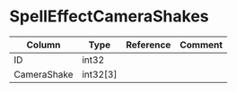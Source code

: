 # SpellEffectCameraShakes

| Column | Type | Reference | Comment |
|--------|------|-----------|---------|
|ID|int32|||
|CameraShake|int32[3]|||
